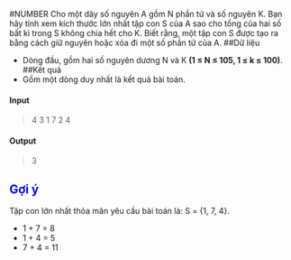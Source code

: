 #NUMBER
Cho một dãy số nguyên A gồm N phần tử và số nguyên K. Bạn hãy tính xem kích thước lớn nhất tập con S của A sao cho tổng của hai số bất kì trong S không chia hết cho K.
Biết rằng, một tập con S được tạo ra bằng cách giữ nguyên hoặc xóa đi một số phần tử của A.
##Dữ liệu
- Dòng đầu, gồm hai số nguyên dương N và K **(1 ≤ N ≤ 105, 1 ≤ k ≤ 100)**.
##Kết quả
- Gồm một dòng duy nhất là kết quả bài toán.
#### Input
> 4 3
> 1 7 2 4 
#### Output
>3
## **<span style="color: Blue">Gợi ý**
Tập con lớn nhất thỏa mãn yêu cầu bài toán là: S = {1, 7, 4}.
- 1 + 7 = 8
- 1 + 4 = 5
- 7 + 4 = 11

